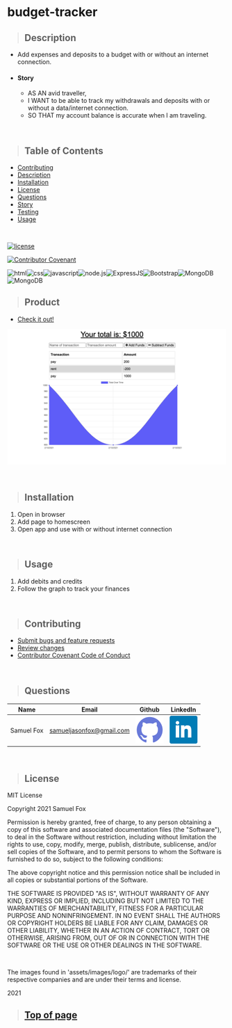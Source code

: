 
# budget-tracker

>## Description 

* Add expenses and deposits to a budget with or without an internet connection.
* #### Story
    * AS AN avid traveller,
    * I WANT to be able to track my withdrawals and deposits with or without a data/internet connection.
    * SO THAT my account balance is accurate when I am traveling.

<br>

>## Table of Contents

* [Contributing](#Contributing)
* [Description](#Description)
* [Installation](#Installation)
* [License](#License)
* [Questions](#Questions)
* [Story](#Story)
* [Testing](#Testing)
* [Usage](#Usage)
<br>

[![license](https://img.shields.io/badge/License-MIT-blue)](#License)
<br>

[![Contributor Covenant](https://img.shields.io/badge/Contributor%20Covenant-v2.0%20adopted-ff69b4.svg)](./assets/utils/CodeOfConduct.md)
<br>

![html](https://img.shields.io/badge/-HTML5-blue?logo=html5)![css](https://img.shields.io/badge/-CSS-red?logo=css3)![javascript](https://img.shields.io/badge/-JavaScript-F7DF1E?logo=javascript&logoColor=black)![node.js](https://img.shields.io/badge/-node.js-339933?logo=node.js&logoColor=white)![ExpressJS](https://img.shields.io/badge/-Express-000000?logo=JavaScript&logoColor=yellow)![Bootstrap](https://img.shields.io/badge/-Bootstrap-7952B3?logo=Bootstrap&logoColor=white)![MongoDB](https://img.shields.io/badge/-MaterializeCSS-FF7F7F?logo=Material%20Design&logoColor=white)![MongoDB](https://img.shields.io/badge/-MongoDB-47A248?logo=MongoDB&logoColor=white)



>## Product

* [Check it out!](https://dashboard.heroku.com/apps/sjf-budget-tracker-2021) 

![Screenshot](public/assets/images/screenshot.png)

<br>

>## Installation

1. Open in browser
2. Add page to homescreen
3. Open app and use with or without internet connection


<br>

>## Usage

1. Add debits and credits
2. Follow the graph to track your finances


<br>

>## Contributing

* [Submit bugs and feature requests](https://github.com/samuelfox1/budget-tracker/issues)
* [Review changes](https://github.com/samuelfox1/budget-tracker/pulls)
* [Contributor Covenant Code of Conduct](./assets/utils/CodeOfConduct.md)


<br>

>## Questions

| Name | Email  | Github  | LinkedIn |
| :--: | :----: | :-----: | :------: |
| Samuel Fox | samueljasonfox@gmail.com | [![Github](public/assets/images/logo/github.png)](https://github.com/samuelfox1) | [![LinkedIn](public/assets/images/logo/linkedin.png)](https://www.linkedin.com/in/samuelfox-tacoma) |

<br>

>## License

MIT License

Copyright 2021 Samuel Fox

Permission is hereby granted, free of charge, to any person obtaining a copy of this software and associated documentation files (the "Software"), to deal in the Software without restriction, including without limitation the rights to use, copy, modify, merge, publish, distribute, sublicense, and/or sell copies of the Software, and to permit persons to whom the Software is furnished to do so, subject to the following conditions:

The above copyright notice and this permission notice shall be included in all copies or substantial portions of the Software.

THE SOFTWARE IS PROVIDED "AS IS", WITHOUT WARRANTY OF ANY KIND, EXPRESS OR IMPLIED, INCLUDING BUT NOT LIMITED TO THE WARRANTIES OF MERCHANTABILITY, FITNESS FOR A PARTICULAR PURPOSE AND NONINFRINGEMENT. IN NO EVENT SHALL THE AUTHORS OR COPYRIGHT HOLDERS BE LIABLE FOR ANY CLAIM, DAMAGES OR OTHER LIABILITY, WHETHER IN AN ACTION OF CONTRACT, TORT OR OTHERWISE, ARISING FROM, OUT OF OR IN CONNECTION WITH THE SOFTWARE OR THE USE OR OTHER DEALINGS IN THE SOFTWARE.

<br>

The images found in 'assets/images/logo/' are trademarks of their respective companies and are under their terms and license.
<br>

2021
<br>

>## [Top of page](#budget-tracker)
